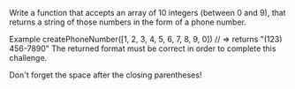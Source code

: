 Write a function that accepts an array of 10 integers (between 0 and 9), that returns a string of those numbers in the form of a phone number.

Example
    createPhoneNumber([1, 2, 3, 4, 5, 6, 7, 8, 9, 0]) // => returns "(123) 456-7890"
The returned format must be correct in order to complete this challenge.

Don't forget the space after the closing parentheses!